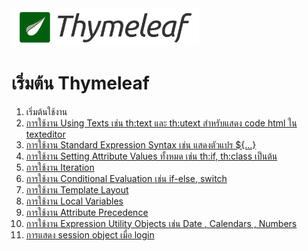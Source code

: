 <img src="https://raw.githubusercontent.com/thymeleaf/thymeleaf-org/main/artwork/thymeleaf%202016/thymeleaf_logo_white.png" width="300"/>  

# เริ่มต้น Thymeleaf

<ol class="list-group">
	<li class="list-group-item"> <a th:href="@{/}"> เริ่มต้นใช้งาน </a></li>
	<li class="list-group-item"> <a href="https://www.thymeleaf.org/doc/tutorials/2.1/usingthymeleaf.html#using-texts">  การใช้งาน Using Texts  เช่น th:text และ th:utext สำหรับแสดง code html ใน texteditor  </a></li>
	<li class="list-group-item"> <a href="https://www.thymeleaf.org/doc/tutorials/2.1/usingthymeleaf.html#standard-expression-syntax"> การใช้งาน Standard Expression Syntax เช่น แสดงตัวแปร ${...}</a></li>
	<li class="list-group-item"> <a href="https://www.thymeleaf.org/doc/tutorials/2.1/usingthymeleaf.html#setting-attribute-values"> การใช้งาน Setting Attribute Values ทั้งหมด เช่น th:if, th:class เป็นต้น </a></li>
	<li class="list-group-item"> <a href="https://www.thymeleaf.org/doc/tutorials/2.1/usingthymeleaf.html#iteration"> การใช้งาน Iteration </a></li>
	<li class="list-group-item"> <a href="https://www.thymeleaf.org/doc/tutorials/2.1/usingthymeleaf.html#conditional-evaluation"> การใช้งาน Conditional Evaluation เช่น if-else, switch	 </a></li>
	<li class="list-group-item"> <a href="https://www.thymeleaf.org/doc/tutorials/2.1/usingthymeleaf.html#template-layout"> การใช้งาน Template Layout	 </a></li>
	<li class="list-group-item"> <a href="https://www.thymeleaf.org/doc/tutorials/2.1/usingthymeleaf.html#local-variables"> การใช้งาน Local Variables	 </a></li>
	<li class="list-group-item"> <a href="https://www.thymeleaf.org/doc/tutorials/2.1/usingthymeleaf.html#attribute-precedence"> การใช้งาน Attribute Precedence	 </a></li>
	<li class="list-group-item"> <a href="https://www.thymeleaf.org/doc/tutorials/2.1/usingthymeleaf.html#appendix-b-expression-utility-objects"> การใช้งาน Expression Utility Objects เช่น Date , Calendars , Numbers 	 </a></li>					
	<li class="list-group-item"><a href="https://www.thymeleaf.org/doc/tutorials/2.1/usingthymeleaf.html#web-context-namespaces-for-requestsession-attributes-etc."> การแสดง session object เมื่อ login  </a> </li>
</ol>
